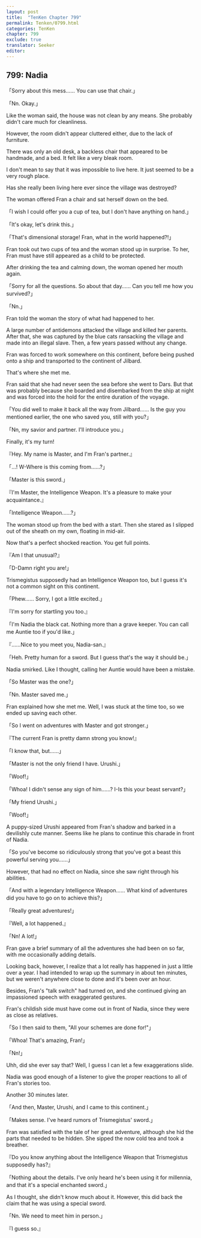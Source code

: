 ```yaml
---
layout: post
title:  "TenKen Chapter 799"
permalink: Tenken/0799.html
categories: TenKen
chapter: 799
exclude: true
translator: Seeker
editor: 
---
```

<h2>799: Nadia</h2>

「Sorry about this mess…… You can use that chair.」

「Nn. Okay.」

Like the woman said, the house was not clean by any means. She probably didn't care much for cleanliness.

However, the room didn't appear cluttered either, due to the lack of furniture.

There was only an old desk, a backless chair that appeared to be handmade, and a bed. It felt like a very bleak room.

I don't mean to say that it was impossible to live here. It just seemed to be a very rough place.

Has she really been living here ever since the village was destroyed?

The woman offered Fran a chair and sat herself down on the bed.

「I wish I could offer you a cup of tea, but I don't have anything on hand.」

「It's okay, let's drink this.」

「That's dimensional storage! Fran, what in the world happened?!」

Fran took out two cups of tea and the woman stood up in surprise. To her, Fran must have still appeared as a child to be protected.

After drinking the tea and calming down, the woman opened her mouth again.

「Sorry for all the questions. So about that day…… Can you tell me how you survived?」

「Nn.」

Fran told the woman the story of what had happened to her.

A large number of antidemons attacked the village and killed her parents. After that, she was captured by the blue cats ransacking the village and made into an illegal slave. Then, a few years passed without any change.

Fran was forced to work somewhere on this continent, before being pushed onto a ship and transported to the continent of Jilbard.

That's where she met me.

Fran said that she had never seen the sea before she went to Dars. But that was probably because she boarded and disembarked from the ship at night and was forced into the hold for the entire duration of the voyage.

「You did well to make it back all the way from Jilbard…… Is the guy you mentioned earlier, the one who saved you, still with you?」

「Nn, my savior and partner. I'll introduce you.」

Finally, it's my turn!

『Hey. My name is Master, and I'm Fran's partner.』

「…! W-Where is this coming from……?」

「Master is this sword.」

『I'm Master, the Intelligence Weapon. It's a pleasure to make your acquaintance.』

「Intelligence Weapon……?」

The woman stood up from the bed with a start. Then she stared as I slipped out of the sheath on my own, floating in mid-air.

Now that's a perfect shocked reaction. You get full points.

『Am I that unusual?』

「D-Damn right you are!」

Trismegistus supposedly had an Intelligence Weapon too, but I guess it's not a common sight on this continent.

「Phew…… Sorry, I got a little excited.」

『I'm sorry for startling you too.』

「I'm Nadia the black cat. Nothing more than a grave keeper. You can call me Auntie too if you'd like.」

『……Nice to you meet you, Nadia-san.』

「Heh. Pretty human for a sword. But I guess that's the way it should be.」

Nadia smirked. Like I thought, calling her Auntie would have been a mistake.

「So Master was the one?」

「Nn. Master saved me.」

Fran explained how she met me. Well, I was stuck at the time too, so we ended up saving each other.

「So I went on adventures with Master and got stronger.」

『The current Fran is pretty damn strong you know!』

「I know that, but……」

「Master is not the only friend I have. Urushi.」

「Woof!」

「Whoa! I didn't sense any sign of him……? I-Is this your beast servant?」

「My friend Urushi.」

「Woof!」

A puppy-sized Urushi appeared from Fran's shadow and barked in a devilishly cute manner. Seems like he plans to continue this charade in front of Nadia.

「So you've become so ridiculously strong that you've got a beast this powerful serving you……」

However, that had no effect on Nadia, since she saw right through his abilities.

「And with a legendary Intelligence Weapon…… What kind of adventures did you have to go on to achieve this?」

「Really great adventures!」

『Well, a lot happened.』

「Nn! A lot!」

Fran gave a brief summary of all the adventures she had been on so far, with me occasionally adding details.

Looking back, however, I realize that a lot really has happened in just a little over a year. I had intended to wrap up the summary in about ten minutes, but we weren't anywhere close to done and it's been over an hour.

Besides, Fran's "talk switch" had turned on, and she continued giving an impassioned speech with exaggerated gestures.

Fran's childish side must have come out in front of Nadia, since they were as close as relatives.

「So I then said to them, "All your schemes are done for!"」

「Whoa! That's amazing, Fran!」

「Nn!」

Uhh, did she ever say that? Well, I guess I can let a few exaggerations slide.

Nadia was good enough of a listener to give the proper reactions to all of Fran's stories too.

Another 30 minutes later.

「And then, Master, Urushi, and I came to this continent.」

「Makes sense. I've heard rumors of Trismegistus' sword.」

Fran was satisfied with the tale of her great adventure, although she hid the parts that needed to be hidden. She sipped the now cold tea and took a breather.

『Do you know anything about the Intelligence Weapon that Trismegistus supposedly has?』

「Nothing about the details. I've only heard he's been using it for millennia, and that it's a special enchanted sword.」

As I thought, she didn't know much about it. However, this did back the claim that he was using a special sword.

「Nn. We need to meet him in person.」

『I guess so.』



